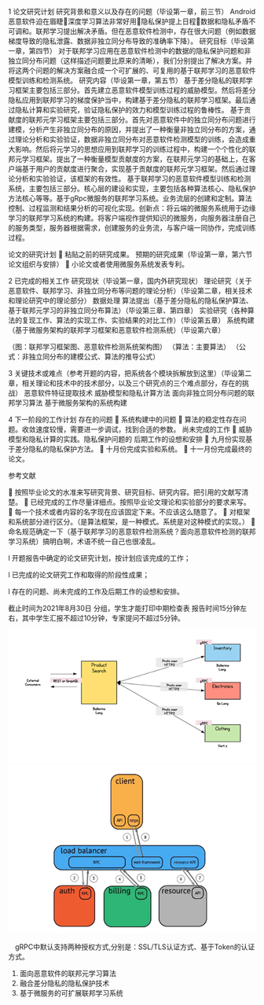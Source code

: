 1 论文研究计划
研究背景和意义以及存在的问题（毕设第一章，前三节）
	Android恶意软件迫在眉睫深度学习算法非常好用隐私保护提上日程数据和隐私矛盾不可调和。联邦学习提出解决矛盾。但在恶意软件检测中，存在很大问题（例如数据梯度导致的隐私泄露、数据非独立同分布导致的准确率下降）。
研究目标（毕设第一章，第四节）
	对于联邦学习应用在恶意软件检测中的数据的隐私保护问题和非独立同分布问题（这样描述问题要比原来的清晰），我们分别提出了解决方案。并将这两个问题的解决方案融合成一个可扩展的、可复用的基于联邦学习的恶意软件模型训练和检测系统。
研究内容（毕设第一章，第五节）
	基于差分隐私的联邦学习框架主要包括三部分。首先建立恶意软件模型训练过程的威胁模型。然后将差分隐私应用到联邦学习的梯度保护当中，构建基于差分隐私的联邦学习框架。最后通过隐私计算和实验研究，验证隐私保护的效力和模型训练过程的鲁棒性。
	基于贡献度的联邦元学习框架主要包括三部分。首先对恶意软件中的独立同分布问题进行建模，分析产生非独立同分布的原因，并提出了一种衡量非独立同分布的方案，通过理论分析和实验验证，数据非独立同分布对恶意软件检测模型的训练，会造成重大影响。然后将元学习的思想应用到联邦学习的训练过程中，构建一个个性化的联邦元学习框架。提出了一种衡量模型贡献度的方案，在联邦元学习的基础上，在客户端基于用户的贡献度进行聚合，实现基于贡献度的联邦元学习框架。然后通过理论分析和实验验证，该框架的有效性。
	基于联邦学习的恶意软件模型训练和检测系统，主要包括三部分。核心层的建设和实现，主要包括各种算法核心、隐私保护方法核心等等。基于gRpc微服务的联邦学习系统。业务流层的创建和定制。算法控制、过程监测和结果分析的可视化实现。创新点：将云端的微服务系统用于边缘学习的联邦学习系统的构建。将客户端视作提供知识的微服务，向服务器注册自己的服务类型，服务器根据需求，创建服务的业务流，与客户端一同协作，完成训练过程。

论文的研究计划
	粘贴之前的研究成果。
预期的研究成果（毕设第一章，第六节论文组织与安排）
	小论文或者使用微服务系统发表专利。

2 已完成的相关工作
研究现状（毕设第一章，国内外研究现状）
理论研究（关于恶意软件、联邦学习、非独立同分布等问题的理论分析）（毕设第二章，相关技术和理论研究中的理论部分）
数据处理
算法提出（基于差分隐私的隐私保护算法、基于联邦元学习的非独立同分布算法）（毕设第三章、第四章）
实验研究（各种算法的复现工作、算法的实现工作、实验结果的对比工作）（毕设第五章）
系统构建（基于微服务架构的联邦学习框架和恶意软件检测系统）（毕设第六章）



（图：联邦学习框架图、恶意软件检测系统架构图）
（算法：主要算法）
（公式：非独立同分布的建模公式、算法的推导公式）

3 关键技术或难点（参考开题的内容，把系统各个模块拆解放到这里）（毕设第二章，相关理论和技术中的技术部分，以及三个研究点的三个难点部分，存在的挑战）
恶意软件特征提取技术
威胁模型和隐私计算方法
面向非独立同分布问题的联邦学习算法
基于微服务架构的系统构建

4 下一阶段的工作计划
存在的问题
	系统构建中的问题
	算法的稳定性存在问题。收敛速度较慢，需要进一步调试，找到合适的参数。
尚未完成的工作
	威胁模型和隐私计算的实践。隐私保护问题的
后期工作的设想和安排
	九月份实现基于差分隐私的隐私保护方法。
	十月份完成实验和系统。
	十一月份完成最终的论文。


参考文献




	按照毕业论文的水准来写研究背景、研究目标、研究内容。把引用的文献写清楚。
	已经完成的工作尽量详细点。按照毕业论文理论和实验部分的要求来写。
	每一个技术或者内容的名字现在应该固定下来。不应该这么随意了。
	对框架和系统部分进行区分。（是算法框架，是一种模式。系统是对这种模式的实现。）
	命名规范确定一下（基于联邦学习的恶意软件检测系统？面向恶意软件检测的联邦学习系统）搞明白啊，术语不统一自己也很凌乱。
 

l  开题报告中确定的论文研究计划，按计划应该完成的工作；

l  已完成的论文研究工作和取得的阶段性成果；

l  存在的问题、尚未完成的工作及后期工作的设想和安排。

截止时间为2021年8月30日
分组，学生才能打印中期检查表
报告时间15分钟左右，其中学生汇报不超过10分钟，专家提问不超过5分钟。


![](image/2021-08-24-19-31-58.png)
![](image/2021-08-24-19-24-32.png)

　gRPC中默认支持两种授权方式,分别是：SSL/TLS认证方式、基于Token的认证方式。



1. 面向恶意软件的联邦元学习算法
2. 融合差分隐私的隐私保护技术
3. 基于微服务的可扩展联邦学习系统